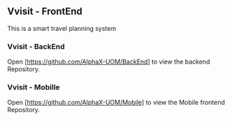 

## Vvisit - FrontEnd

This is a smart travel planning system

### Vvisit - BackEnd


Open [https://github.com/AlphaX-UOM/BackEnd] to view the backend Repository.


### Vvisit - Mobille

Open [https://github.com/AlphaX-UOM/Mobile] to view the Mobile frontend Repository.

